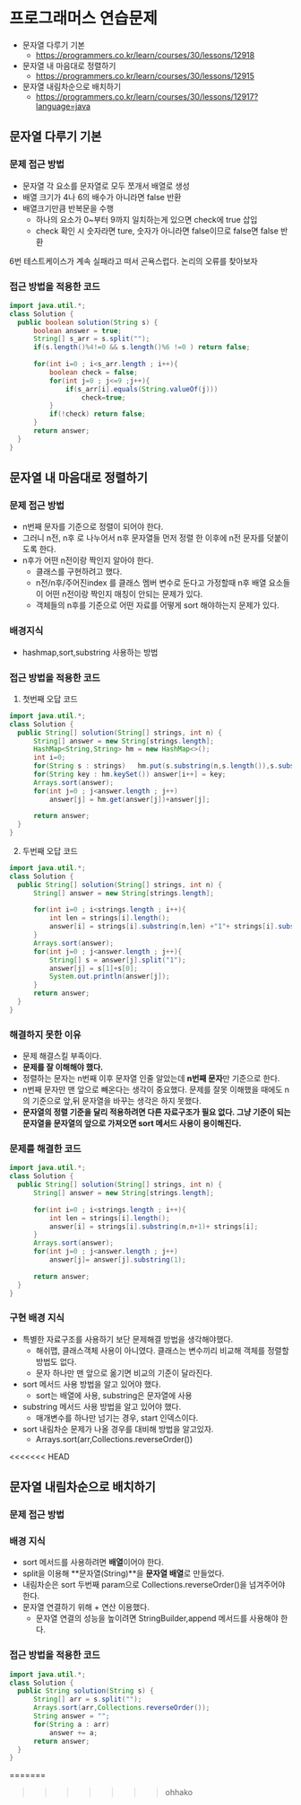 # 프로그래머스 연습문제 
- 문자열 다루기 기본
    - https://programmers.co.kr/learn/courses/30/lessons/12918
- 문자열 내 마음대로 정렬하기
    - https://programmers.co.kr/learn/courses/30/lessons/12915
- 문자열 내림차순으로 배치하기
    - https://programmers.co.kr/learn/courses/30/lessons/12917?language=java

## 문자열 다루기 기본
### 문제 접근 방법
- 문자열 각 요소를 문자열로 모두 쪼개서 배열로 생성
- 배열 크기가 4나 6의 배수가 아니라면 false 반환
- 배열크기만큼 반복문을 수행 
    - 하나의 요소가 0~부터 9까지 일치하는게 있으면 check에 true 삽입
    - check 확인 시 숫자라면 ture, 숫자가 아니라면 false이므로 false면 false 반환

6번 테스트케이스가 계속 실패라고 떠서 곤욕스럽다. 논리의 오류를 찾아보자

### 접근 방법을 적용한 코드
```java
import java.util.*;
class Solution {
  public boolean solution(String s) {
      boolean answer = true;
      String[] s_arr = s.split("");
      if(s.length()%4!=0 && s.length()%6 !=0 ) return false;
      
      for(int i=0 ; i<s_arr.length ; i++){
          boolean check = false;
          for(int j=0 ; j<=9 ;j++){
              if(s_arr[i].equals(String.valueOf(j)))
                  check=true;
          }
          if(!check) return false;
      }        
      return answer;
  }
}
```


## 문자열 내 마음대로 정렬하기
### 문제 접근 방법
- n번째 문자를 기준으로 정렬이 되어야 한다.
- 그러니 n전, n후 로 나누어서 n후 문자열들 먼저 정렬 한 이후에 n전 문자를 덧붙이도록 한다.
- n후가 어떤 n전이랑 짝인지 알아야 한다.
    - 클래스를 구현하려고 했다. 
    - n전/n후/주어진index 를 클래스 멤버 변수로 둔다고 가정할때 n후 배열 요소들이 어떤 n전이랑 짝인지 매칭이 안되는 문제가 있다.
    - 객체들의 n후를 기준으로 어떤 자료를 어떻게 sort 해야하는지 문제가 있다. 

### 배경지식
- hashmap,sort,substring 사용하는 방법

### 접근 방법을 적용한 코드
1. 첫번째 오답 코드
```java
import java.util.*;
class Solution {
  public String[] solution(String[] strings, int n) {
      String[] answer = new String[strings.length];
      HashMap<String,String> hm = new HashMap<>();
      int i=0;
      for(String s : strings)   hm.put(s.substring(n,s.length()),s.substring(0,n));
      for(String key : hm.keySet()) answer[i++] = key;
      Arrays.sort(answer);
      for(int j=0 ; j<answer.length ; j++)
          answer[j] = hm.get(answer[j])+answer[j];    
      
      return answer;
  }
}
```

2. 두번째 오답 코드
```java
import java.util.*;
class Solution {
  public String[] solution(String[] strings, int n) {
      String[] answer = new String[strings.length];
     
      for(int i=0 ; i<strings.length ; i++){
          int len = strings[i].length();
          answer[i] = strings[i].substring(n,len) +"1"+ strings[i].substring(0,n);
      }   
      Arrays.sort(answer);
      for(int j=0 ; j<answer.length ; j++){    
          String[] s = answer[j].split("1");
          answer[j] = s[1]+s[0];
          System.out.println(answer[j]);
      }
      return answer;
  }
}
```

### 해결하지 못한 이유
- 문제 해결스킬 부족이다.
- **문제를 잘 이해해야 했다.** 
- 정렬하는 문자는 n번째 이후 문자열 인줄 알았는데 **n번째 문자**만 기준으로 한다.
- n번째 문자만 맨 앞으로 빼온다는 생각이 중요했다. 문제를 잘못 이해했을 때에도 n의 기준으로 앞,뒤 문자열을 바꾸는 생각은 하지 못했다. 
- **문자열의 정렬 기준을 달리 적용하려면 다른 자료구조가 필요 없다. 그냥 기준이 되는 문자열을 문자열의 앞으로 가져오면 sort 메서드 사용이 용이해진다.**

### 문제를 해결한 코드

```java
import java.util.*;
class Solution {
  public String[] solution(String[] strings, int n) {
      String[] answer = new String[strings.length];
     
      for(int i=0 ; i<strings.length ; i++){
          int len = strings[i].length();
          answer[i] = strings[i].substring(n,n+1)+ strings[i];
      }   
      Arrays.sort(answer);
      for(int j=0 ; j<answer.length ; j++)  
          answer[j]= answer[j].substring(1);
      
      return answer;
  }
}
```

### 구현 배경 지식
- 특별한 자료구조를 사용하기 보단 문제해결 방법을 생각해야했다. 
    - 해쉬맵, 클래스객체 사용이 아니였다. 클래스는 변수끼리 비교해 객체를 정렬할 방법도 없다.
    - 문자 하나만 맨 앞으로 옮기면 비교의 기준이 달라진다.
- sort 메서드 사용 방법을 알고 있어야 했다.
    - sort는 배열에 사용, substring은 문자열에 사용
- substring 메서드 사용 방법을 알고 있어야 했다.
    - 매개변수를 하나만 넘기는 경우, start 인덱스이다.
- sort 내림차순 문제가 나올 경우를 대비해 방법을 알고있자.
    - Arrays.sort(arr,Collections.reverseOrder())





<<<<<<< HEAD
## 문자열 내림차순으로 배치하기
### 문제 접근 방법

### 배경 지식
- sort 메서드를 사용하려면 **배열**이어야 한다.
- split을 이용해 **문자열(String)**을 **문자열 배열**로 만들었다.
- 내림차순은 sort 두번째 param으로 Collections.reverseOrder()을 넘겨주어야 한다. 
- 문자열 연결하기 위해 + 연산 이용했다. 
    - 문자열 연결의 성능을 높이려면 StringBuilder,append 메서드를 사용해야 한다.


### 접근 방법을 적용한 코드
```java
import java.util.*;
class Solution {
  public String solution(String s) {
      String[] arr = s.split("");
      Arrays.sort(arr,Collections.reverseOrder());
      String answer = "";
      for(String a : arr) 
          answer += a;
      return answer;
  }
}
```
=======
>>>>>>> ohhako
